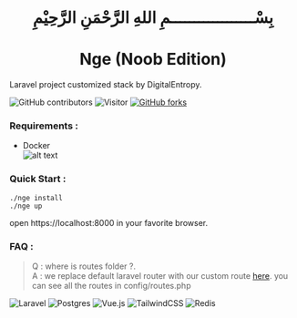 <h1 align="center">بِسْــــــــــــــــــمِ اللهِ الرَّحْمَنِ الرَّحِيْمِ</h1>
<h1 align="center">Nge (Noob Edition)</h1>

Laravel project customized stack by DigitalEntropy.

![GitHub contributors](https://img.shields.io/github/contributors/digital-entropy/nge.noob)
![Visitor](https://visitor-badge.laobi.icu/badge?page_id=digital-entropy.nge.noob)
[![GitHub forks](https://badgen.net/github/forks/digital-entropy/nge.noob/)](https://github.com/digital-entropy/nge.noob/network/)

### Requirements : 
 - Docker
 <br>![alt text](https://miro.medium.com/max/1000/1*E8IgOSkMTpBRs0w0-Zsx2g.gif)
 
### Quick Start :
```shell
./nge install
./nge up
```
open https://localhost:8000 in your favorite browser.

### FAQ : 

> Q : where is routes folder ?. <br>
> A : we replace default laravel router with our custom route [here](https://github.com/digital-entropy/yalr). 
> you can see all the routes in config/routes.php  

![Laravel](https://img.shields.io/badge/laravel-%23FF2D20.svg?style=for-the-badge&logo=laravel&logoColor=white)
![Postgres](https://img.shields.io/badge/postgres-%23316192.svg?style=for-the-badge&logo=postgresql&logoColor=white)
![Vue.js](https://img.shields.io/badge/vuejs-%2335495e.svg?style=for-the-badge&logo=vuedotjs&logoColor=%234FC08D)
![TailwindCSS](https://img.shields.io/badge/tailwindcss-%2338B2AC.svg?style=for-the-badge&logo=tailwind-css&logoColor=white)
![Redis](https://img.shields.io/badge/redis-%23DD0031.svg?style=for-the-badge&logo=redis&logoColor=white)